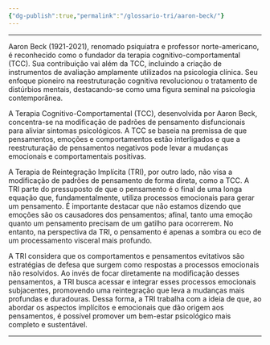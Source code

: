 ```yaml
---
{"dg-publish":true,"permalink":"/glossario-tri/aaron-beck/"}
---
```


---

Aaron Beck (1921-2021), renomado psiquiatra e professor norte-americano, é reconhecido como o fundador da terapia cognitivo-comportamental (TCC). Sua contribuição vai além da TCC, incluindo a criação de instrumentos de avaliação amplamente utilizados na psicologia clínica. Seu enfoque pioneiro na reestruturação cognitiva revolucionou o tratamento de distúrbios mentais, destacando-se como uma figura seminal na psicologia contemporânea.

A Terapia Cognitivo-Comportamental (TCC), desenvolvida por Aaron Beck, concentra-se na modificação de padrões de pensamento disfuncionais para aliviar sintomas psicológicos. A TCC se baseia na premissa de que pensamentos, emoções e comportamentos estão interligados e que a reestruturação de pensamentos negativos pode levar a mudanças emocionais e comportamentais positivas.

A Terapia de Reintegração Implícita (TRI), por outro lado, não visa a modificação de padrões de pensamento de forma direta, como a TCC. A TRI parte do pressuposto de que o pensamento é o final de uma longa equação que, fundamentalmente, utiliza processos emocionais para gerar um pensamento. É importante destacar que não estamos dizendo que emoções são os causadores dos pensamentos; afinal, tanto uma emoção quanto um pensamento precisam de um gatilho para ocorrerem. No entanto, na perspectiva da TRI, o pensamento é apenas a sombra ou eco de um processamento visceral mais profundo.

A TRI considera que os comportamentos e pensamentos evitativos são estratégias de defesa que surgem como respostas a processos emocionais não resolvidos. Ao invés de focar diretamente na modificação desses pensamentos, a TRI busca acessar e integrar esses processos emocionais subjacentes, promovendo uma reintegração que leva a mudanças mais profundas e duradouras. Dessa forma, a TRI trabalha com a ideia de que, ao abordar os aspectos implícitos e emocionais que dão origem aos pensamentos, é possível promover um bem-estar psicológico mais completo e sustentável.


----



